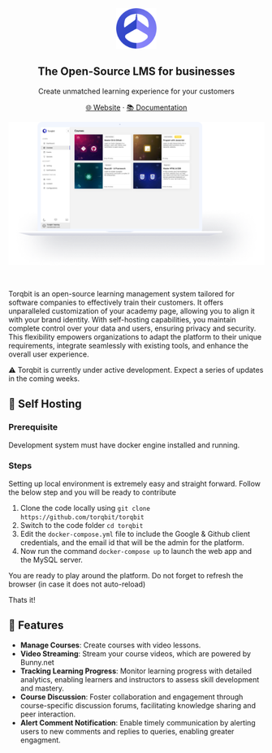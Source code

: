 <br /><br />

<p align="center">
  <a href="https://www.torqbit.com">
    <img src="./public/img/brand/torqbit-icon.png"" width="80px" alt="Torqbit logo" />
  </a>
</p>
<h2 align="center" >The Open-Source LMS for businesses</h3>
<p align="center">Create unmatched learning experience for your  customers</p>

<p align="center"><a href="https://torqbit.com">🌐 Website</a> · <a href="https://torqbit.com/docs">📚 Documentation</a>

<p align="center">
  <a href="https://www.torqbit.com.com">
    <picture>
      <source media="(prefers-color-scheme: dark)" srcset="./public/readme/torqbit-dark.png">
      <source media="(prefers-color-scheme: light)" srcset="./public/readme/torqbit-light.png">
      <img src="./public/readme/torqbit-os-hero.png" alt="Companies view" />
    </picture>
  </a>
</p>

<br>

Torqbit is an open-source learning management system tailored for software companies to effectively train their customers. It offers unparalleled customization of your academy page, allowing you to align it with your brand identity. With self-hosting capabilities, you maintain complete control over your data and users, ensuring privacy and security. This flexibility empowers organizations to adapt the platform to their unique requirements, integrate seamlessly with existing tools, and enhance the overall user experience.


⚠️ Torqbit is currently under active development. Expect a series of updates in the coming weeks.

## 🍙 Self Hosting

### Prerequisite

Development system must have docker engine installed and running.

### Steps

Setting up local environment is extremely easy and straight forward. Follow the below step and you will be ready to contribute

1. Clone the code locally using `git clone https://github.com/torqbit/torqbit`
1. Switch to the code folder `cd torqbit`
1. Edit the `docker-compose.yml` file to include the Google & Github client credentials, and the email id that will be the admin for the platform.
1. Now run the command `docker-compose up` to launch the web app and the MySQL server.

You are ready to play around the platform. Do not forget to refresh the browser (in case it does not auto-reload)

Thats it!

## 🚀 Features

- **Manage Courses**: Create courses with video lessons.
- **Video Streaming**: Stream your course videos, which are powered by Bunny.net
- **Tracking Learning Progress**: Monitor learning progress with detailed analytics, enabling learners and instructors to assess skill development and mastery.
- **Course Discussion**: Foster collaboration and engagement through course-specific discussion forums, facilitating knowledge sharing and peer interaction.
- **Alert Comment Notification**: Enable timely communication by alerting users to new comments and replies to queries, enabling greater engagment.

